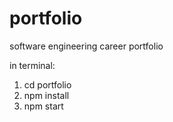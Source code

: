 # portfolio
software engineering career portfolio

in terminal:
  1. cd portfolio
  2. npm install
  3. npm start
